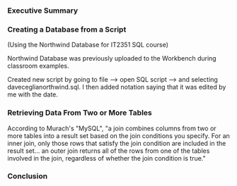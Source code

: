 <h3>Executive Summary</h3>

<h3>Creating a Database from a Script</h3>

(Using the Northwind Database for IT2351 SQL course)

Northwind Database was previously uploaded to the Workbench during classroom examples.

Created new script by going to file --> open SQL script --> and selecting daveceglianorthwind.sql. I then added notation saying that it was edited by me with the date.

<h3>Retrieving Data From Two or More Tables</h3>

According to Murach's "MySQL", "a join combines columns from two or more tables into a result set based on the join conditions you specify. For an inner join, only those rows that satisfy the join condition are included in the result set... an outer join returns all of the rows from one of the tables involved in the join, regardless of whether the join condition is true."

<h3>Conclusion</h3>
